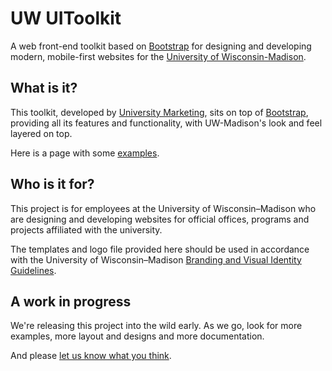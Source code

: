 # UW UIToolkit

A web front-end toolkit based on [Bootstrap](http://getbootstrap.com) for designing and developing modern, mobile-first websites for the [University of Wisconsin-Madison](http://www.wisc.edu).

## What is it?

This toolkit, developed by [University Marketing](http://umark.wisc.edu), sits on top of [Bootstrap](http://getbootstrap.com), providing all its features and functionality, with UW-Madison's look and feel layered on top.

Here is a page with some [examples](http://staging-2.uc.wisc.edu/examples/).

## Who is it for?

This project is for employees at the University of Wisconsin–Madison who are designing and developing websites for official offices, programs and projects affiliated with the university. 

The templates and logo file provided here should be used in accordance with the University of Wisconsin–Madison [Branding and Visual Identity Guidelines](http://umark.wisc.edu/brand/). 

## A work in progress

We're releasing this project into the wild early. As we go, look for more examples, more layout and designs and more documentation.

And please [let us know what you think](mailto:webteam@uc.wisc.edu).

